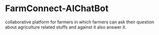 # FarmConnect-AIChatBot
collaborative platform for farmers in which farmers can ask their question about agriculture related stuffs and against it also answer it.
